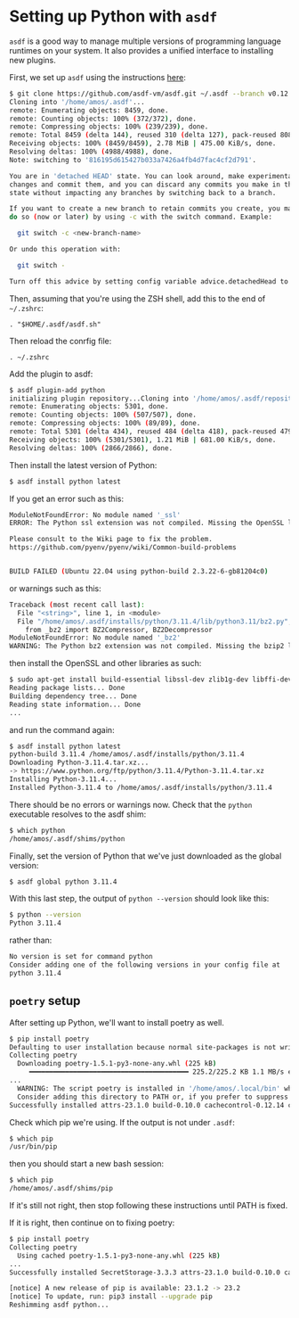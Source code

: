 # Setting up Python with `asdf`

`asdf` is a good way to manage multiple versions of programming language runtimes on your system. It also provides a unified interface to installing new plugins.

First, we set up `asdf` using the instructions [here](https://asdf-vm.com/guide/getting-started.html):

```bash
$ git clone https://github.com/asdf-vm/asdf.git ~/.asdf --branch v0.12.0
Cloning into '/home/amos/.asdf'...
remote: Enumerating objects: 8459, done.
remote: Counting objects: 100% (372/372), done.
remote: Compressing objects: 100% (239/239), done.
remote: Total 8459 (delta 144), reused 310 (delta 127), pack-reused 8087
Receiving objects: 100% (8459/8459), 2.78 MiB | 475.00 KiB/s, done.
Resolving deltas: 100% (4988/4988), done.
Note: switching to '816195d615427b033a7426a4fb4d7fac4cf2d791'.

You are in 'detached HEAD' state. You can look around, make experimental
changes and commit them, and you can discard any commits you make in this
state without impacting any branches by switching back to a branch.

If you want to create a new branch to retain commits you create, you may
do so (now or later) by using -c with the switch command. Example:

  git switch -c <new-branch-name>

Or undo this operation with:

  git switch -

Turn off this advice by setting config variable advice.detachedHead to false
```

Then, assuming that you're using the ZSH shell, add this to the end of `~/.zshrc`:

```
. "$HOME/.asdf/asdf.sh"
```

Then reload the conrfig file:

`. ~/.zshrc`

Add the plugin to asdf:

```bash
$ asdf plugin-add python
initializing plugin repository...Cloning into '/home/amos/.asdf/repository'...
remote: Enumerating objects: 5301, done.
remote: Counting objects: 100% (507/507), done.
remote: Compressing objects: 100% (89/89), done.
remote: Total 5301 (delta 434), reused 484 (delta 418), pack-reused 4794
Receiving objects: 100% (5301/5301), 1.21 MiB | 681.00 KiB/s, done.
Resolving deltas: 100% (2866/2866), done.
```

Then install the latest version of Python:

```bash
$ asdf install python latest
```

If you get an error such as this:

```bash
ModuleNotFoundError: No module named '_ssl'
ERROR: The Python ssl extension was not compiled. Missing the OpenSSL lib?

Please consult to the Wiki page to fix the problem.
https://github.com/pyenv/pyenv/wiki/Common-build-problems


BUILD FAILED (Ubuntu 22.04 using python-build 2.3.22-6-gb81204c0)
```

or warnings such as this:

```bash
Traceback (most recent call last):
  File "<string>", line 1, in <module>
  File "/home/amos/.asdf/installs/python/3.11.4/lib/python3.11/bz2.py", line 17, in <module>
    from _bz2 import BZ2Compressor, BZ2Decompressor
ModuleNotFoundError: No module named '_bz2'
WARNING: The Python bz2 extension was not compiled. Missing the bzip2 lib?
```

then install the OpenSSL and other libraries as such:

```bash
$ sudo apt-get install build-essential libssl-dev zlib1g-dev libffi-dev libbz2-dev libreadline-dev libsqlite3-dev liblzma-dev libncurses-dev tk-dev
Reading package lists... Done
Building dependency tree... Done
Reading state information... Done
...
```

and run the command again:

```bash
$ asdf install python latest
python-build 3.11.4 /home/amos/.asdf/installs/python/3.11.4
Downloading Python-3.11.4.tar.xz...
-> https://www.python.org/ftp/python/3.11.4/Python-3.11.4.tar.xz
Installing Python-3.11.4...
Installed Python-3.11.4 to /home/amos/.asdf/installs/python/3.11.4
```

There should be no errors or warnings now. Check that the `python` executable resolves to the asdf shim:

```bash
$ which python
/home/amos/.asdf/shims/python
```

Finally, set the version of Python that we've just downloaded as the global version:

```bash
$ asdf global python 3.11.4
```

With this last step, the output of `python --version` should look like this:

```bash
$ python --version
Python 3.11.4
```

rather than:

```bash
No version is set for command python
Consider adding one of the following versions in your config file at
python 3.11.4
```

## `poetry` setup

After setting up Python, we'll want to install poetry as well.

```bash
$ pip install poetry
Defaulting to user installation because normal site-packages is not writeable
Collecting poetry
  Downloading poetry-1.5.1-py3-none-any.whl (225 kB)
     ━━━━━━━━━━━━━━━━━━━━━━━━━━━━━━━━━━━━━━━━ 225.2/225.2 KB 1.1 MB/s eta 0:00:00
...
  WARNING: The script poetry is installed in '/home/amos/.local/bin' which is not on PATH.
  Consider adding this directory to PATH or, if you prefer to suppress this warning, use --no-warn-script-location.
Successfully installed attrs-23.1.0 build-0.10.0 cachecontrol-0.12.14 certifi-2023.5.7 charset-normalizer-3.2.0 cleo-2.0.1 crashtest-0.4.1 distlib-0.3.7 dulwich-0.21.5 filelock-3.12.2 html5lib-1.1 idna-3.4 importlib-metadata-6.8.0 installer-0.7.0 jaraco.classes-3.3.0 jsonschema-4.18.3 jsonschema-specifications-2023.6.1 keyring-23.13.1 lockfile-0.12.2 msgpack-1.0.5 pexpect-4.8.0 pkginfo-1.9.6 platformdirs-3.9.1 poetry-1.5.1 poetry-core-1.6.1 poetry-plugin-export-1.4.0 ptyprocess-0.7.0 pyproject-hooks-1.0.0 rapidfuzz-2.15.1 referencing-0.29.1 requests-2.31.0 requests-toolbelt-1.0.0 rpds-py-0.8.11 shellingham-1.5.0.post1 tomli-2.0.1 tomlkit-0.11.8 trove-classifiers-2023.7.6 urllib3-1.26.16 virtualenv-20.24.0 webencodings-0.5.1
```

Check which pip we're using. If the output is not under `.asdf`:

```bash
$ which pip
/usr/bin/pip
```

then you should start a new bash session:

```bash
$ which pip
/home/amos/.asdf/shims/pip
```

If it's still not right, then stop following these instructions until PATH is fixed.

If it is right, then continue on to fixing poetry:

```bash
$ pip install poetry
Collecting poetry
  Using cached poetry-1.5.1-py3-none-any.whl (225 kB)
...
Successfully installed SecretStorage-3.3.3 attrs-23.1.0 build-0.10.0 cachecontrol-0.12.14 certifi-2023.5.7 cffi-1.15.1 charset-normalizer-3.2.0 cleo-2.0.1 crashtest-0.4.1 cryptography-41.0.2 distlib-0.3.7 dulwich-0.21.5 filelock-3.12.2 html5lib-1.1 idna-3.4 importlib-metadata-6.8.0 installer-0.7.0 jaraco.classes-3.3.0 jeepney-0.8.0 jsonschema-4.18.3 jsonschema-specifications-2023.6.1 keyring-23.13.1 lockfile-0.12.2 more-itertools-9.1.0 msgpack-1.0.5 packaging-23.1 pexpect-4.8.0 pkginfo-1.9.6 platformdirs-3.9.1 poetry-1.5.1 poetry-core-1.6.1 poetry-plugin-export-1.4.0 ptyprocess-0.7.0 pycparser-2.21 pyproject-hooks-1.0.0 rapidfuzz-2.15.1 referencing-0.29.1 requests-2.31.0 requests-toolbelt-1.0.0 rpds-py-0.8.11 shellingham-1.5.0.post1 six-1.16.0 tomlkit-0.11.8 trove-classifiers-2023.7.6 urllib3-1.26.16 virtualenv-20.24.0 webencodings-0.5.1 zipp-3.16.2

[notice] A new release of pip is available: 23.1.2 -> 23.2
[notice] To update, run: pip3 install --upgrade pip
Reshimming asdf python...
```
